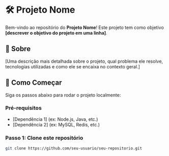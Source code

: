 # 🛠️ Projeto Nome

Bem-vindo ao repositório do **Projeto Nome**! Este projeto tem como objetivo **[descrever o objetivo do projeto em uma linha]**. 

## 📖 Sobre

[Uma descrição mais detalhada sobre o projeto, qual problema ele resolve, tecnologias utilizadas e como ele se encaixa no contexto geral.]

## 🚀 Como Começar

Siga os passos abaixo para rodar o projeto localmente:

### Pré-requisitos

- [Dependência 1] (ex: Node.js, Java, etc.)
- [Dependência 2] (ex: MySQL, Redis, etc.)

### Passo 1: Clone este repositório

```bash
git clone https://github.com/seu-usuario/seu-repositorio.git
